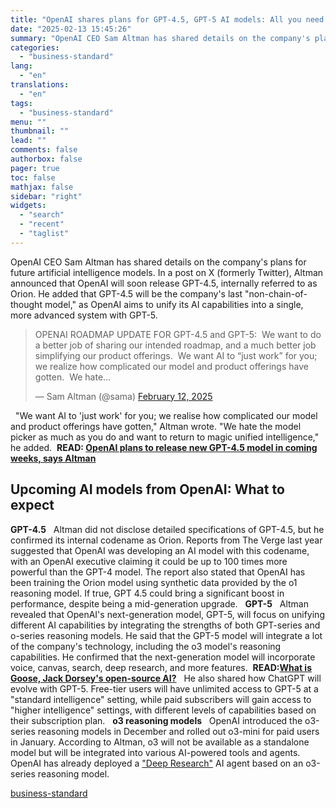 ```yaml
---
title: "OpenAI shares plans for GPT-4.5, GPT-5 AI models: All you need to know"
date: "2025-02-13 15:45:26"
summary: "OpenAI CEO Sam Altman has shared details on the company's plans for future artificial intelligence models. In a post on X (formerly Twitter), Altman announced that OpenAI will soon release GPT-4.5, internally referred to as Orion. He added that GPT-4.5 will be the company's last \"non-chain-of-thought model,\" as OpenAI aims..."
categories:
  - "business-standard"
lang:
  - "en"
translations:
  - "en"
tags:
  - "business-standard"
menu: ""
thumbnail: ""
lead: ""
comments: false
authorbox: false
pager: true
toc: false
mathjax: false
sidebar: "right"
widgets:
  - "search"
  - "recent"
  - "taglist"
---
```


OpenAI CEO Sam Altman has shared details on the company's plans for future artificial intelligence models. In a post on X (formerly Twitter), Altman announced that OpenAI will soon release GPT-4.5, internally referred to as Orion. He added that GPT-4.5 will be the company's last "non-chain-of-thought model," as OpenAI aims to unify its AI capabilities into a single, more advanced system with GPT-5.
> OPENAI ROADMAP UPDATE FOR GPT-4.5 and GPT-5:  We want to do a better job of sharing our intended roadmap, and a much better job simplifying our product offerings.  We want AI to “just work” for you; we realize how complicated our model and product offerings have gotten.  We hate…
> 
> — Sam Altman (@sama) [February 12, 2025](https://twitter.com/sama/status/1889755723078443244?ref_src=twsrc%5Etfw)


   
"We want AI to 'just work' for you; we realise how complicated our model and product offerings have gotten," Altman wrote. "We hate the model picker as much as you do and want to return to magic unified intelligence," he added. 
**READ: [OpenAI plans to release new GPT-4.5 model in coming weeks, says Altman](https://www.business-standard.com/world-news/openai-plans-to-release-new-gpt-4-5-model-in-coming-weeks-says-altman-125021300235_1.html)**

Upcoming AI models from OpenAI: What to expect
----------------------------------------------

**GPT-4.5**
 
Altman did not disclose detailed specifications of GPT-4.5, but he confirmed its internal codename as Orion. Reports from The Verge last year suggested that OpenAI was developing an AI model with this codename, with an OpenAI executive claiming it could be up to 100 times more powerful than the GPT-4 model. The report also stated that OpenAI has been training the Orion model using synthetic data provided by the o1 reasoning model. If true, GPT 4.5 could bring a significant boost in performance, despite being a mid-generation upgrade.
 
**GPT-5**
 
Altman revealed that OpenAI's next-generation model, GPT-5, will focus on unifying different AI capabilities by integrating the strengths of both GPT-series and o-series reasoning models. He said that the GPT-5 model will integrate a lot of the company's technology, including the o3 model's reasoning capabilities. He confirmed that the next-generation model will incorporate voice, canvas, search, deep research, and more features. 
**READ:**[**What is Goose, Jack Dorsey's open-source AI?**](https://www.business-standard.com/technology/tech-news/jack-dorsey-twitter-block-open-source-ai-goose-deepseek-google-anthropic-125021300589_1.html)
 
He also shared how ChatGPT will evolve with GPT-5. Free-tier users will have unlimited access to GPT-5 at a "standard intelligence" setting, while paid subscribers will gain access to "higher intelligence" settings, with different levels of capabilities based on their subscription plan.
 
**o3 reasoning models**
 
OpenAI introduced the o3-series reasoning models in December and rolled out o3-mini for paid users in January. According to Altman, o3 will not be available as a standalone model but will be integrated into various AI-powered tools and agents. OpenAI has already deployed a ["Deep Research"](https://mybs.in/2ekbfBw) AI agent based on an o3-series reasoning model.

[business-standard](https://www.business-standard.com/technology/tech-news/openai-shares-plans-for-gpt-4-5-gpt-5-ai-models-all-you-need-to-know-125021300732_1.html)
